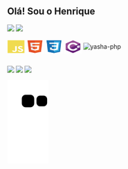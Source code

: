 ## Olá! Sou o Henrique

<div>
  <a src="http://github.com/YashaKimj">
    <img height="180em"src="https://github-readme-stats.vercel.app/api?username=yashakimj&show_icons=true&theme=dark">
    <img height="180em"src="https://github-readme-stats.vercel.app/api/top-langs/?username=yashakimj&layout=donut&hide=hack&theme=dark">
</div>

<div style="display: inline_block"><br>
  <img align="center" alt="yasha-Js" height="30" width="40" src="https://raw.githubusercontent.com/devicons/devicon/master/icons/javascript/javascript-plain.svg">
  <img align="center" alt="yasha-HTML" height="30" width="40" src="https://raw.githubusercontent.com/devicons/devicon/master/icons/html5/html5-original.svg">
  <img align="center" alt="yasha-CSS" height="30" width="40" src="https://raw.githubusercontent.com/devicons/devicon/master/icons/css3/css3-original.svg">
  <img align="center" alt="yasha-Csharp" height="30" width="40" src="https://raw.githubusercontent.com/devicons/devicon/master/icons/csharp/csharp-original.svg">
  <img align="center" alt="yasha-php" height="30" width="40" src="https://cdn.jsdelivr.net/gh/devicons/devicon/icons/php/php-plain.svg">
 
</div>
  
  ##
 
<div> 
  <a href="https://instagram.com/henriquev_jesus" target="_blank"><img src="https://img.shields.io/badge/-Instagram-%23E4405F?style=for-the-badge&logo=instagram&logoColor=white" target="_blank"></a>
  <a href = "mailto:henriquerkn@gmail.com"><img src="https://img.shields.io/badge/-Gmail-%23333?style=for-the-badge&logo=gmail&logoColor=white" target="_blank"></a>
  <a href="https://www.linkedin.com/in/henrique-vieira-de-jesus-749932203" target="_blank"><img src="https://img.shields.io/badge/-LinkedIn-%230077B5?style=for-the-badge&logo=linkedin&logoColor=white" target="_blank"></a> 
  
</div>

![Snake animation](https://github.com/yashakimj/yashakimj/blob/output/github-contribution-grid-snake-dark.svg)

